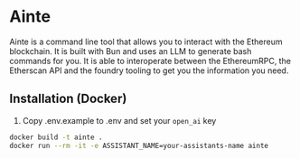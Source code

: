 # Ainte

Ainte is a command line tool that allows you to interact with the Ethereum blockchain. It is built with Bun and uses an LLM to generate bash commands for you. It is able to interoperate between the EthereumRPC, the Etherscan API and the foundry tooling to get you the information you need.

## Installation (Docker)

1. Copy .env.example to .env and set your `open_ai` key

```bash
docker build -t ainte .
docker run --rm -it -e ASSISTANT_NAME=your-assistants-name ainte
```
